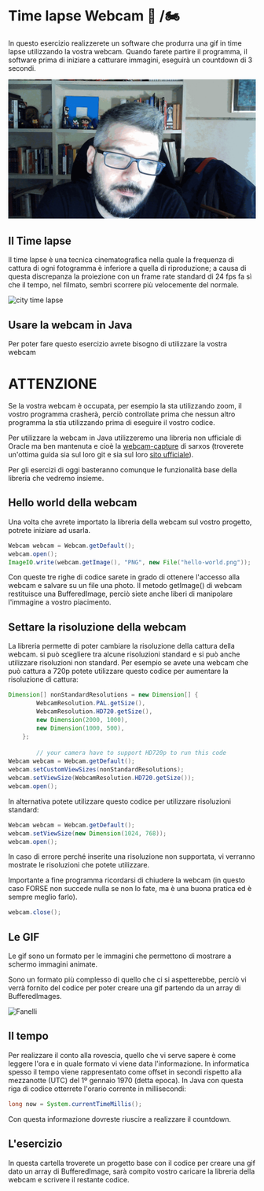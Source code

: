 # Time lapse Webcam :motor_scooter: /:motorcycle:

In questo esercizio realizzerete un software che produrra una gif in time lapse utilizzando la vostra webcam. Quando farete partire il programma, il software prima di iniziare a catturare immagini, eseguirà un countdown di 3 secondi.


![city time lapse](timeLapse.gif)


## Il Time lapse

Il time lapse è una tecnica cinematografica nella quale la frequenza di cattura di ogni fotogramma è inferiore a quella di riproduzione; a causa di questa discrepanza la proiezione con un frame rate standard di 24 fps fa sì che il tempo, nel filmato, sembri scorrere più velocemente del normale.

![city time lapse](https://64.media.tumblr.com/8d005dbc5d352b03fb9ded11673c98e8/tumblr_naq374DYwf1re4onxo2_1280.gif)

## Usare la webcam in Java

Per poter fare questo esercizio avrete bisogno di utilizzare la vostra webcam

# **ATTENZIONE**
Se la vostra webcam è occupata, per esempio la sta utilizzando zoom, il vostro programma crasherà, perciò controllate prima che nessun altro programma la stia utilizzando prima di eseguire il vostro codice.


Per utilizzare la webcam in Java utilizzeremo una libreria non ufficiale di Oracle ma ben mantenuta e cioè la [webcam-capture](https://github.com/sarxos/webcam-capture) di sarxos (troverete un'ottima guida sia sul loro git e sia sul loro [sito ufficiale](http://webcam-capture.sarxos.pl/)).

Per gli esercizi di oggi basteranno comunque le funzionalità base della libreria che vedremo insieme.

## Hello world della webcam

Una volta che avrete importato la libreria della webcam sul vostro progetto, potrete iniziare ad usarla. 


```java
Webcam webcam = Webcam.getDefault();
webcam.open();
ImageIO.write(webcam.getImage(), "PNG", new File("hello-world.png"));
```

Con queste tre righe di codice sarete in grado di ottenere l'accesso alla webcam e salvare su un file una photo. Il metodo getImage() di webcam restituisce una BufferedImage, perciò siete anche liberi di manipolare l'immagine a vostro piacimento.

## Settare la risoluzione della webcam

La libreria permette di poter cambiare la risoluzione della cattura della webcam. si può scegliere tra alcune risoluzioni standard e si può anche utilizzare risoluzioni non standard. Per esempio se avete una webcam che può cattura a 720p potete utilizzare questo codice per aumentare la risoluzione di cattura:
```java
Dimension[] nonStandardResolutions = new Dimension[] {
        WebcamResolution.PAL.getSize(),
        WebcamResolution.HD720.getSize(),
        new Dimension(2000, 1000),
        new Dimension(1000, 500),
    };

        // your camera have to support HD720p to run this code
Webcam webcam = Webcam.getDefault();
webcam.setCustomViewSizes(nonStandardResolutions);
webcam.setViewSize(WebcamResolution.HD720.getSize());
webcam.open();
```

In alternativa potete utilizzare questo codice per utilizzare risoluzioni standard:

```java
Webcam webcam = Webcam.getDefault();
webcam.setViewSize(new Dimension(1024, 768));
webcam.open();
```
In caso di errore perché inserite una risoluzione non supportata, vi verranno mostrate le risoluzioni che potete utilizzare.


Importante a fine programma ricordarsi di chiudere la webcam (in questo caso FORSE non succede nulla se non lo fate, ma è una buona pratica ed è sempre meglio farlo).

```java
webcam.close();
```

## Le GIF

Le gif sono un formato per le immagini che permettono di mostrare a schermo immagini animate.

Sono un formato più complesso di quello che ci si aspetterebbe, perciò vi verrà fornito del codice per poter creare una gif partendo da un array di BufferedImages.

![Fanelli](https://media.tenor.com/images/ffafbd51b78d2458588d19bb81248990/tenor.gif)


## Il tempo

Per realizzare il conto alla rovescia, quello che vi serve sapere è come leggere l'ora e in quale formato vi viene data l'informazione. In informatica spesso il tempo viene rappresentato come offset in secondi rispetto alla mezzanotte (UTC) del 1º gennaio 1970 (detta epoca). In Java con questa riga di codice otterrete l'orario corrente in millisecondi:

```java
long now = System.currentTimeMillis();
```

Con questa informazione dovreste riuscire a realizzare il countdown.

## L'esercizio

In questa cartella troverete un progetto base con il codice per creare una gif dato un array di BufferedImage, sarà compito vostro caricare la libreria della webcam e scrivere il restante codice.
